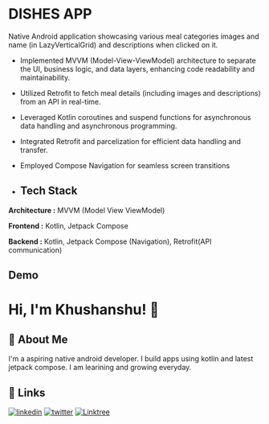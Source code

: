 # DISHES APP

Native Android application showcasing various meal categories images and name (in LazyVerticalGrid) and 
descriptions when clicked on it.
- Implemented MVVM (Model-View-ViewModel) architecture to separate the UI, business logic, and 
  data layers, enhancing code readability and maintainability.
- Utilized Retrofit to fetch meal details (including images and descriptions) from an API in real-time.
- Leveraged Kotlin coroutines and suspend functions for asynchronous data handling and asynchronous programming.
- Integrated Retrofit and parcelization for efficient data handling and transfer.
- Employed Compose Navigation for seamless screen transitions

- ## Tech Stack
**Architecture :** MVVM (Model View ViewModel)

**Frontend :** Kotlin, Jetpack Compose

**Backend :** Kotlin, Jetpack Compose (Navigation), Retrofit(API communication)

## Demo

# Hi, I'm Khushanshu! 👋

## 🚀 About Me
I'm a aspiring native android developer. I build apps using kotlin and latest jetpack compose. I am learining and growing everyday.

## 🔗 Links

[![linkedin](https://img.shields.io/badge/linkedin-0A66C2?style=for-the-badge&logo=linkedin&logoColor=white)](https://www.linkedin.com/)
[![twitter](https://img.shields.io/badge/twitter-1DA1F2?style=for-the-badge&logo=twitter&logoColor=white)](https://twitter.com/)
[![Linktree]()](https://linktr.ee/Khushanshu)


